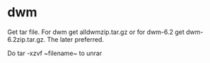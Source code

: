 # dwm

Get tar file.  For dwm get alldwmzip.tar.gz or for dwm-6.2 get dwm-6.2zip.tar.gz.  The later preferred.

Do tar -xzvf ~filename~ to unrar
